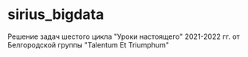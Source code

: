 # sirius_bigdata
Решение задач шестого цикла "Уроки настоящего" 2021-2022 гг. от Белгородской группы "Talentum Et Triumphum"
